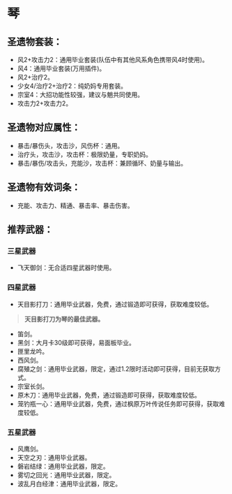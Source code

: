 # 琴

## 圣遗物套装：
- 风2+攻击力2：通用毕业套装(队伍中有其他风系角色携带风4时使用)。
- 风4：通用毕业套装(万用插件)。
- 风2+治疗2。
- 少女4/治疗2+治疗2：纯奶妈专用套装。
- 宗室4：大招功能性较强，建议与魈共同使用。
- 攻击力2+攻击力2。

## 圣遗物对应属性：
- 暴击/暴伤头，攻击沙，风伤杯：通用。
- 治疗头，攻击沙，攻击杯：极限奶量，专职奶妈。
- 暴击/暴伤/攻击头，充能沙，攻击杯：兼顾循环、奶量与输出。

## 圣遗物有效词条：
- 充能、攻击力、精通、暴击率、暴击伤害。

## 推荐武器：
### 三星武器
- 飞天御剑：无合适四星武器时使用。

### 四星武器
- 天目影打刀：通用毕业武器，免费，通过锻造即可获得，获取难度较低。

>**天目影打刀为琴的最佳武器。**

- 笛剑。
- 黑剑：大月卡30级即可获得，易面板毕业。
- 匣里龙吟。
- 西风剑。
- 腐殖之剑：通用毕业武器，限定，通过1.2限时活动即可获得，目前无获取方式。
- 宗室长剑。
- 原木刀：通用毕业武器，免费，通过锻造即可获得，获取难度较低。
- 笼钓瓶一心：通用毕业武器，免费，通过枫原万叶传说任务即可获得，获取难度较低。

### 五星武器
- 风鹰剑。
- 天空之刃：通用毕业武器。
- 磐岩结绿：通用毕业武器，限定。
- 雾切之回光：通用毕业武器，限定。
- 波乱月白经津：通用毕业武器，限定。

